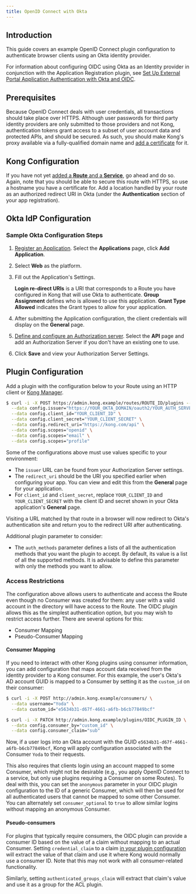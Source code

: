 ```yaml
---
title: OpenID Connect with Okta
---
```

## Introduction

This guide covers an example OpenID Connect plugin configuration to authenticate browser clients using an Okta identity provider.

For information about configuring OIDC using Okta as an Identity provider
in conjunction with the Application Registration plugin, see
[Set Up External Portal Application Authentication with Okta and OIDC](/enterprise/{{page.kong_version}}/developer-portal/administration/application-registration/okta-config).

## Prerequisites

Because OpenID Connect deals with user credentials, all transactions should take place over HTTPS.
Although user passwords for third party identity providers are only submitted to
those providers and not Kong, authentication tokens grant access to a subset of
user account data and protected APIs, and should be secured. As such, you should
make Kong's proxy available via a fully-qualified domain name and [add a certificate][add-certificate] for it.

## Kong Configuration

If you have not yet [added a **Route** and a **Service**][add-service], go ahead
and do so. Again, note that you should be able to secure this route with HTTPS,
so use a hostname you have a certificate for. Add a location handled by your route
as an authorized redirect URI in Okta (under the **Authentication** section of your app registration).

## Okta IdP Configuration

### Sample Okta Configuration Steps

1. [Register an Application][okta-register-app]. Select the **Applications** page, click **Add Application**.

2. Select **Web** as the platform.

3. Fill out the Application's Settings.

    **Login re-direct URIs** is a URI that corresponds to a Route you have configured in Kong that will use Okta to authenticate. **Group Assignment** defines who is allowed to use this application. **Grant Type Allowed** indicates the Grant types to allow for your application.

4. After submitting the Application configuration, the client credentials will display on the **General** page.

5. [Define and configure an Authorization server][okta-authorization-server]. Select the **API** page and add an Authorization Server if you don't have an existing one to use.

6. Click **Save** and view your Authorization Server Settings.

## Plugin Configuration

Add a plugin with the configuration below to your Route using an HTTP client or [Kong Manager][enable-plugin].

```bash
$ curl -i -X POST https://admin.kong.example/routes/ROUTE_ID/plugins --data name="openid-connect" \
  --data config.issuer="https://YOUR_OKTA_DOMAIN/oauth2/YOUR_AUTH_SERVER/.well-known/openid-configuration" \
  --data config.client_id="YOUR_CLIENT_ID" \
  --data config.client_secret="YOUR_CLIENT_SECRET" \
  --data config.redirect_uri="https://kong.com/api" \
  --data config.scopes="openid" \
  --data config.scopes="email" \
  --data config.scopes="profile"
```

Some of the configurations above must use values specific to your environment:

* The `issuer` URL can be found from your Authorization Server settings.
* The `redirect_uri` should be the URI you specified earlier when configuring your app.
You can view and edit this from the **General** page for your application.
* For `client_id` and `client_secret`, replace `YOUR_CLIENT_ID` and `YOUR_CLIENT_SECRET`
with the client ID and secret shown in your Okta application's **General** page.

Visiting a URL matched by that route in a browser will now redirect to Okta's authentication
site and return you to the redirect URI after authenticating.

Additional plugin parameter to consider:

* The `auth_methods` parameter defines a lists of all the authentication methods
that you want the plugin to accept. By default, its value is a list of all the supported methods.
It is advisable to define this parameter with only the methods you want to allow.

### Access Restrictions

The configuration above allows users to authenticate and access the Route even though
no Consumer was created for them: any user with a valid account in the directory
will have access to the Route. The OIDC plugin allows this as the simplest authentication option,
but you may wish to restrict access further. There are several options for this:

- Consumer Mapping
- Pseudo-Consumer Mapping

#### Consumer Mapping

If you need to interact with other Kong plugins using consumer information, you
can add configuration that maps account data received from the identity provider to a Kong consumer.
For this example, the user's Okta's AD account GUID is mapped to a Consumer by setting it
as the `custom_id` on their consumer:

```bash
$ curl -i -X POST http://admin.kong.example/consumers/ \
  --data username="Yoda" \
  --data custom_id="e5634b31-d67f-4661-a6fb-b6cb77849bcf"

$ curl -i -X PATCH http://admin.kong.example/plugins/OIDC_PLUGIN_ID \
  --data config.consumer_by="custom_id" \
  --data config.consumer_claim="sub"
```

Now, if a user logs into an Okta account with the GUID `e5634b31-d67f-4661-a6fb-b6cb77849bcf`, Kong will apply configuration associated with the Consumer `Yoda` to their requests.

This also requires that clients login using an account mapped to some Consumer, which might
not be desirable (e.g., you apply OpenID Connect to a service, but only use plugins
requiring a Consumer on some Routes). To deal with this, you can set the `anonymous` parameter
in your OIDC plugin configuration to the ID of a generic Consumer, which will
then be used for all authenticated users that cannot be mapped to some other Consumer.
You can alternately set `consumer_optional` to `true` to allow similar logins
without mapping an anonymous Consumer.

#### Pseudo-consumers

For plugins that typically require consumers, the OIDC plugin can provide a consumer ID based on the value of a claim without mapping to an actual Consumer. Setting `credential_claim` to a claim [in your plugin configuration][credential-claim] will extract the value of that claim and use it where Kong would normally use a consumer ID. Note that this may not work with all consumer-related functionality.

Similarly, setting `authenticated_groups_claim` will extract that claim's value and use it as a group for the ACL plugin.

[okta-authorization-server]: https://developer.okta.com/docs/guides/customize-authz-server/create-authz-server/
[okta-register-app]: https://developer.okta.com/docs/guides/add-an-external-idp/openidconnect/register-app-in-okta/
[add-certificate]: /gateway/latest/admin-api/#add-certificate
[add-service]: /enterprise/{{page.kong_version}}/kong-manager/add-service
[credential-claim]: https://docs.konghq.com/hub/kong-inc/openid-connect/#configcredential_claim
[enable-plugin]: /enterprise/{{page.kong_version}}/kong-manager/enable-plugin/
